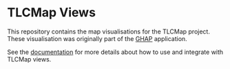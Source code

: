 # TLCMap Views

This repository contains the map visualisations for the TLCMap project. These visualisation was originally part of the
[GHAP](https://github.com/HughCraig/GHAP) application.

See the [documentation](./documentation/README.md) for more details about how to use and integrate with TLCMap views.
